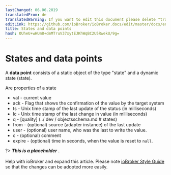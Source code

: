 ```yaml
---
lastChanged: 06.06.2019
translatedFrom: de
translatedWarning: If you want to edit this document please delete "translatedFrom" field, elsewise this document will be translated automatically again
editLink: https://github.com/ioBroker/ioBroker.docs/edit/master/docs/en/basics/states.md
title: States and data points
hash: OUheU+wHUm8+dmMTruV37xytEJKhWqBC2U5RwekU/9g=
---
```

# States and data points
A **data point** consists of a static object of the type "state" and a dynamic state (state).

Are properties of a state

 * val - current value
 * ack - Flag that shows the confirmation of the value by the target system
 * ts - Unix time stamp of the last update of the status (in milliseconds)
 * lc - Unix time stamp of the last change in value (in milliseconds)
 * q - [quality] (../ dev / objectsschema.md # states)
 * from - (optional) source (adapter instance) of the last update
 * user - (optional) user name, who was the last to write the value.
 * c - (optional) comment
 * expire - (optional) time in seconds, when the value is reset to `null`.

?> ***This is a placeholder*** .<br><br> Help with ioBroker and expand this article. Please note [ioBroker Style Guide](https://www.iobroker.net/#de/documentation/community/styleguidedoc.md) so that the changes can be adopted more easily.